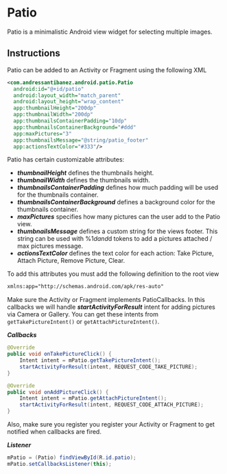Patio
=====

Patio is a minimalistic Android view widget for selecting multiple images. 

## Instructions

Patio can be added to an Activity or Fragment using the following XML

```XML
<com.andressantibanez.android.patio.Patio
  android:id="@+id/patio"
  android:layout_width="match_parent"
  android:layout_height="wrap_content"
  app:thumbnailHeight="200dp"
  app:thumbnailWidth="200dp"
  app:thumbnailsContainerPadding="10dp"
  app:thumbnailsContainerBackground="#ddd"
  app:maxPictures="3"
  app:thumbnailsMessage="@string/patio_footer"
  app:actionsTextColor="#333"/>
```

Patio has certain customizable attributes:
- ***thumbnailHeight*** defines the thumbnails height.
- ***thumbnailWidth*** defines the thumbnails width.
- ***thumbnailsContainerPadding*** defines how much padding will be used for the thumbnails container.
- ***thumbnailsContainerBackground*** defines a background color for the thumbnails container.
- ***maxPictures*** specifies how many pictures can the user add to the Patio view.
- ***thumbnailsMessage*** defines a custom string for the views footer. This string can be used with %1$d and %2$d tokens to add a pictures attached / max pictures message.
- ***actionsTextColor*** defines the text color for each action: Take Picture, Attach Picture, Remove Picture, Clear.

To add this attributes you must add the following definition to the root view
```XML
xmlns:app="http://schemas.android.com/apk/res-auto"
```

Make sure the Activity or Fragment implements PatioCallbacks. In this callbacks we will handle ***startActivityForResult*** intent for adding pictures via Camera or Gallery. You can get these intents from `getTakePictureIntent()` or `getAttachPictureIntent()`.

***Callbacks***
```java
@Override
public void onTakePictureClick() {
    Intent intent = mPatio.getTakePictureIntent();
    startActivityForResult(intent, REQUEST_CODE_TAKE_PICTURE);
}

@Override
public void onAddPictureClick() {
    Intent intent = mPatio.getAttachPictureIntent();
    startActivityForResult(intent, REQUEST_CODE_ATTACH_PICTURE);
}
```
Also, make sure you register you register your Activity or Fragment to get notified when callbacks are fired.

***Listener***
```java
mPatio = (Patio) findViewById(R.id.patio);
mPatio.setCallbacksListener(this);
```
